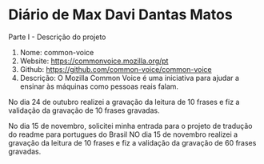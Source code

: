 # Diário de Max Davi Dantas Matos

Parte I - Descrição do projeto

1.	Nome: common-voice
2.	Website: https://commonvoice.mozilla.org/pt
3.	Github: https://github.com/common-voice/common-voice
4.	Descrição: O Mozilla Common Voice é uma iniciativa para ajudar a ensinar às máquinas como pessoas reais falam.

No dia 24 de outubro realizei a gravação da leitura de 10 frases e fiz a validação da gravação de 10 frases gravadas.

No dia 15 de novembro, solicitei minha entrada para o projeto de tradução do readme para portugues do Brasil
NO dia 15 de novembro realizei a gravação da leitura de 10 frases e fiz a validação da gravação de 60 frases gravadas.

